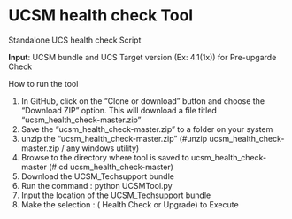 
# UCSM health check Tool

Standalone UCS health check Script

**Input**: UCSM bundle and UCS Target version (Ex: 4.1(1x)) for Pre-upgarde Check

How to run the tool

1. In GitHub, click on the “Clone or download” button and choose the “Download ZIP” option. This will download a file titled “ucsm_health_check-master.zip”
2. Save the “ucsm_health_check-master.zip” to a folder on your system
3. unzip the “ucsm_health_check-master.zip” (#unzip ucsm_health_check-master.zip / any windows utility)
4. Browse to the directory where tool is saved to ucsm_health_check-master (# cd ucsm_health_check-master)
5. Download the UCSM_Techsupport bundle
6. Run the command : python UCSMTool.py
7. Input the location of the UCSM_Techsupport bundle
8. Make the selection : ( Health Check or Upgrade) to Execute


